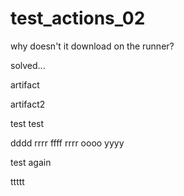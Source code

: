 # test_actions_02

why doesn't it download on the runner?

solved...

artifact

artifact2

test
test

dddd
rrrr
ffff
rrrr
oooo
yyyy

test again

ttttt
